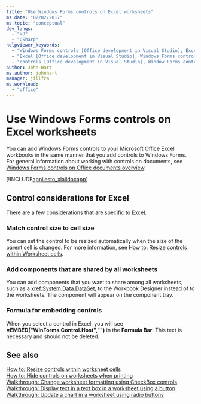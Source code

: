 ```yaml
---
title: "Use Windows Forms controls on Excel worksheets"
ms.date: "02/02/2017"
ms.topic: "conceptual"
dev_langs: 
  - "VB"
  - "CSharp"
helpviewer_keywords: 
  - "Windows Forms controls [Office development in Visual Studio], Excel"
  - "Excel [Office development in Visual Studio], Windows Forms controls"
  - "controls [Office development in Visual Studio], Window Forms controls"
author: John-Hart
ms.author: johnhart
manager: jillfra
ms.workload: 
  - "office"
---
```

# Use Windows Forms controls on Excel worksheets
  You can add Windows Forms controls to your Microsoft Office Excel workbooks in the same manner that you add controls to Windows Forms. For general information about working with controls on documents, see [Windows Forms controls on Office documents overview](../vsto/windows-forms-controls-on-office-documents-overview.md).  
  
 [!INCLUDE[appliesto_xlalldocapp](../vsto/includes/appliesto-xlalldocapp-md.md)]  
  
## Control considerations for Excel  
 There are a few considerations that are specific to Excel.  
  
### Match control size to cell size  
 You can set the control to be resized automatically when the size of the parent cell is changed. For more information, see [How to: Resize controls within Worksheet cells](../vsto/how-to-resize-controls-within-worksheet-cells.md).  
  
### Add components that are shared by all worksheets  
 You can add components that you want to share among all worksheets, such as a <xref:System.Data.DataSet>, to the Workbook Designer instead of to the worksheets. The component will appear on the component tray.  
  
### Formula for embedding controls  
 When you select a control in Excel, you will see **=EMBED("WinForms.Control.Host","")** in the **Formula Bar**. This text is necessary and should not be deleted.  
  
## See also  
 [How to: Resize controls within worksheet cells](../vsto/how-to-resize-controls-within-worksheet-cells.md)   
 [How to: Hide controls on worksheets when printing](../vsto/how-to-hide-controls-on-worksheets-when-printing.md)   
 [Walkthrough: Change worksheet formatting using CheckBox controls](../vsto/walkthrough-changing-worksheet-formatting-using-checkbox-controls.md)   
 [Walkthrough: Display text in a text box in a worksheet using a button](../vsto/walkthrough-displaying-text-in-a-text-box-in-a-worksheet-using-a-button.md)   
 [Walkthrough: Update a chart in a worksheet using radio buttons](../vsto/walkthrough-updating-a-chart-in-a-worksheet-using-radio-buttons.md)  

